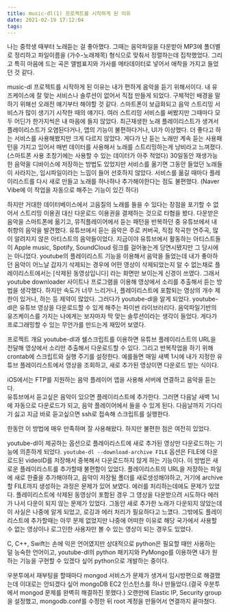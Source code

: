 ```yaml
---
title: music-dl(1) 프로젝트를 시작하게 된 이유
date: 2021-02-19 17:12:04
tags:
---
```


나는 중학생 때부터 노래듣는 걸 좋아했다.
그때는 음악파일을 다운받아 MP3에 폴더별로 정리하고 파일이름을 (가수-노래제목) 형식으로 맞춰서 정렬하는데 집착했었다.
그리고 특히 마음에 드는 곡은 앨범표지와 가사를 메타데이터로 넣어서 애착을 가지고 들었던 것 같다.

music-dl 프로젝트를 시작하게 된 이유는 내가 편하게 음악을 듣기 위해서이다. 내 유즈케이스에 잘 맞는 서비스나 솔루션이 없어서 직접 만들게 되었다.
구체적인 배경을 말하기 위해선 오래전 얘기부터 해야할 것 같다.
스마트폰이 보급화되고 음악 스트리밍 서비스가 많이 생기기 시작한 때의 얘기다. 여러 스트리밍 서비스를 써봤지만 그때마다 모두 어딘가 한가지씩은 내 마음에 들지 않았다.
최근재생한 노래 플레이리스트가 생겨서 플레이리스트가 오염된다거나, 앱의 기능이 불편하다거나, UI가 이상했다. 더 좋다고 하는 서비스를 사용해봤지만 크게 다르지 않았다.
게다가 난 듣는 노래만 계속 듣는 사용패턴을 가지고 있어서 매번 데이터를 사용해서 노래를 스트리밍하는게 낭비라고 느껴졌다.(스마트폰 사용 초창기에는 사용할 수 있는 데이터가 아주 적었다)
30일동안 재생가능한 음악을 디바이스에 저장하는 방법도 있었지만 서비스를 옮기면 그동안 들었던 노래들이 사라지는, 임시파일이라는 느낌이 들어 선호하지 않았다.
서비스를 옮길 때마다 플레이리스트를 다시 새로 만들고 노래를 하나하나 추가해야한다는 점도 불편했다. (Naver Vibe에 이 작업을 자동으로 해주는 기능이 있긴 하다)

하지만 거대한 데이터베이스에서 고음질의 노래를 들을 수 있다는 장점을 포기할 수 없어서 스트리밍 이용권 대신 다운로드 이용권을 결제하는 것으로 타협을 봤다.
다운받은 음악을 스마트폰에 옮기고, 뮤직플레이어에서 듣는 패턴을 반복하던 중 유튜브에서 내 취향의 음악을 발견했다. 
유튜브에서 듣는 음악은 주로 커버곡, 직접 작곡한 연주곡, 많이 알려지지 않은 아티스트의 음악들이었다. 지금이야 유튜브에서 활동하는 아티스트들이 Apple music, Spotify, SoundCloud 링크를 걸어놓는게 당연시됐지만 그 당시에는 아니었다. youtube의 플레이리스트 기능을 이용해서 음악을 들었는데 내가 좋아하던 음악이 어느날 갑자기 삭제되는 경우에 어떤 영상이 삭제되었는지 알 수 없는채로  플레이리스트에서는 [삭제된 동영상입니다] 라는 화면만 보이는게 신경이 쓰였다. 그래서 youtube downloader 사이트나 프로그램을 이용해 영상에서 소리를 추출해서 듣는 방법을 생각했다. 하지만 속도가 너무 느리거나, 플레이리스트에 포함되는 영상의 개수 제한이 있거나, 하는 등 제약이 많았다.
그러다가 youtube-dl을 알게 되었다. youtube-dl은 유튜브 영상을 다운로드할 수 있게 해주는 파이썬 라이브러리다. 음악파일기반의 유즈케이스를 가지는 나에게는 보자마자 딱 맞는 솔루션이라는 생각이 들었다. 게다가 프로그래밍할 수 있는 무언가를 만드는게 재밌어 보였다.

프로젝트 개요
youtube-dl과 쉘스크립트를 이용하면 유튜브 플레이리스트의 URL을 전달해 영상에서 소리만 추출해서 다운로드할 수 있다.
그리고 반복작업을 하기 위해 crontab에 스크립트와 실행 주기를 설정한다.
예를들면 매일 새벽 1시에 내가 지정한 유튜브 플레이리스트에서 영상을 조회하고, 새로 추가된 영상이면 다운로드 받는 식이다.

iOS에서는 FTP를 지원하는 음악 플레이어 앱을 사용해 서버에 연결하고 음악을 듣는다.  
유튜브에서 듣고싶은 음악이 있으면 플레이리스트에 추가한다. 그러면 다음날 새벽 1시에 자동으로 다운로드가 되고, 음악 플레이어에서 들을 수 있게 된다.
다음날까지 기다리기 싫고 지금 바로 듣고싶으면 ssh로 접속해 스크립트를 실행한다.

한동안 이 방법에 매우 만족하며 잘 사용해왔다. 하지만 불편한 점은 여전히 있었다.

youtube-dl이 제공하는 옵션으로 플레이리스트에 새로 추가된 영상만 다운로드하는 기능에 의존하게 되었다.
`youtube-dl --download-archive FILE` 옵션은 FILE에 다운로드된 videoID를 저장해서 중복해서 다운로드하지 않게 하는 기능이다.
이 방법은 새로운 플레이리스트를 추가할때 불편함이 있었다. 플레이리스트의 URL을 저장하는 파일에 새로 한줄을 추가해야하고, 음악이 저장될 폴더를 새로생성해야하고, 거기에 archive할 FILE까지 생성하는 과정은 문제가 있어 보였다.
에러를 처리하는데에도 문제가 있었다. 플레이리스트에 삭제된 동영상이 포함된 경우 그 영상을 다운받으려 시도하다 에러가 나서 다운이 되지 않는 문제가 있었다. 그동안 새로 추가한 노래가 다운되지 않았는데 이 사실은 나중에 알게 되었고, 로깅과 에러 처리가 필요하다고 느꼈다. 그밖에도 플레이리스트에 추가할때는 아무 문제 없었지만 나중에 어떠한 이유로 해당 국가에서 사용할 수 없는 영상이나 로그인한 사용자만 볼 수 있는 영상이 되는 경우도 있었다.

C, C++, Swift는 손에 익은 언어였지만 상대적으로 python은 필요할 때만 사용하는 덜 능숙한 언어이고,
youtube-dl의 python 패키지와 PyMongo를 이용하면 내가 원하는 기능을 구현할 수 있겠다 싶어 python으로 개발하는 중이다.

우분투에서 재부팅을 할때마다 mongod 서비스가 문제가 생겨서 임시방편으로 해결했는데 이대로는 안되겠다 싶어 mongoDB EC2 인스턴스를 하나 만들었다.(결국 우분투에서 mongod 문제를 완벽히 해결하진 못했다.)
오랜만에 Elastic IP, Security group 을 설정했고, mongodb.conf를 수정한 뒤 root 계정을 만들어서 연결까지 끝마쳤다.